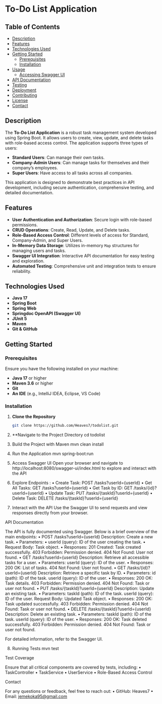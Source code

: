# To-Do List Application

## Table of Contents
- [Description](#description)
- [Features](#features)
- [Technologies Used](#technologies-used)
- [Getting Started](#getting-started)
  - [Prerequisites](#prerequisites)
  - [Installation](#installation)
- [Usage](#usage)
  - [Accessing Swagger UI](#accessing-swagger-ui)
- [API Documentation](#api-documentation)
- [Testing](#testing)
- [Deployment](#deployment)
- [Contributing](#contributing)
- [License](#license)
- [Contact](#contact)

## Description
The **To-Do List Application** is a robust task management system developed using Spring Boot. It allows users to create, view, update, and delete tasks with role-based access control. The application supports three types of users:

- **Standard Users**: Can manage their own tasks.
- **Company-Admin Users**: Can manage tasks for themselves and their company’s employees.
- **Super Users**: Have access to all tasks across all companies.

This application is designed to demonstrate best practices in API development, including secure authentication, comprehensive testing, and detailed documentation.

## Features
- **User Authentication and Authorization**: Secure login with role-based permissions.
- **CRUD Operations**: Create, Read, Update, and Delete tasks.
- **Role-Based Access Control**: Different levels of access for Standard, Company-Admin, and Super Users.
- **In-Memory Data Storage**: Utilizes in-memory `Map` structures for managing users and tasks.
- **Swagger UI Integration**: Interactive API documentation for easy testing and exploration.
- **Automated Testing**: Comprehensive unit and integration tests to ensure reliability.

## Technologies Used
- **Java 17**
- **Spring Boot**
- **Spring Web**
- **Springdoc OpenAPI (Swagger UI)**
- **JUnit 5**
- **Maven**
- **Git & GitHub**

## Getting Started

### Prerequisites
Ensure you have the following installed on your machine:
- **Java 17** or higher
- **Maven 3.6** or higher
- **Git**
- **An IDE** (e.g., IntelliJ IDEA, Eclipse, VS Code)

### Installation
1. **Clone the Repository**
   ```bash
   git clone https://github.com/Heaves7/todolist.git
2.	**Navigate to the Project Directory
     cd todolist

3. Build the Project with Maven
     mvn clean install
   
4. Run the Application
     mvn spring-boot:run
   
5. Access Swagger UI
      Open your browser and navigate to http://localhost:8080/swagger-ui/index.html to explore and interact with the API
6.	Explore Endpoints :
	•	Create Task: POST /tasks?userId={userId}
	•	Get All Tasks: GET /tasks?userId={userId}
	•	Get Task by ID: GET /tasks/{id}?userId={userId}
	•	Update Task: PUT /tasks/{taskId}?userId={userId}
	•	Delete Task: DELETE /tasks/{taskId}?userId={userId}
7.	Interact with the API
  Use the Swagger UI to send requests and view responses directly from your browser.

API Documentation

The API is fully documented using Swagger. Below is a brief overview of the main endpoints:
	•	POST /tasks?userId={userId}
	    Description: Create a new task.
	    •	Parameters:
	        •	userId (query): ID of the user creating the task.
	•	Request Body: Task object.
	•	Responses:
	    201 Created: Task created successfully.
	    403 Forbidden: Permission denied.
	    404 Not Found: User not found.
	•	GET /tasks?userId={userId}
	    Description: Retrieve all accessible tasks for a user.
	    •	Parameters:
	        userId (query): ID of the user.
	    •	Responses:
	        200 OK: List of tasks.
	        404 Not Found: User not found.
	•	GET /tasks/{id}?userId={userId}
	    Description: Retrieve a specific task by ID.
	    •	Parameters:
	        id (path): ID of the task.
	        userId (query): ID of the user.
	•	Responses:
	    200 OK: Task details.
	    403 Forbidden: Permission denied.
	    404 Not Found: Task or user not found.
	•	PUT /tasks/{taskId}?userId={userId}
	    Description: Update an existing task.
	    •	Parameters:
	        taskId (path): ID of the task.
	        userId (query): ID of the user.
	    Request Body: Updated Task object.
	•	Responses:
	    200 OK: Task updated successfully.
	    403 Forbidden: Permission denied.
	    404 Not Found: Task or user not found.
	•	DELETE /tasks/{taskId}?userId={userId}
	    Description: Delete an existing task.
	    •	Parameters:
	        taskId (path): ID of the task.
	        userId (query): ID of the user.
	•	Responses:
	    200 OK: Task deleted successfully.
	    403 Forbidden: Permission denied.
	    404 Not Found: Task or user not found.

For detailed information, refer to the Swagger UI.

8. Running Tests
   mvn test

Test Coverage

Ensure that all critical components are covered by tests, including:
	•	TaskController
	•	TaskService
	•	UserService
	•	Role-Based Access Control

Contact

For any questions or feedback, feel free to reach out:
	•	GitHub: Heaves7
	•	Email: jemekoka95@gmail.com







